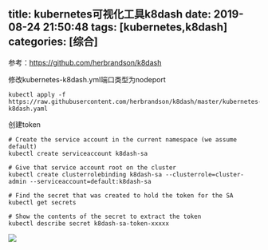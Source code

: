 title: kubernetes可视化工具k8dash
date: 2019-08-24 21:50:48
tags: [kubernetes,k8dash]
categories: [综合]
---
参考：https://github.com/herbrandson/k8dash

修改kubernetes-k8dash.yml端口类型为nodeport

<!--more-->

```
kubectl apply -f https://raw.githubusercontent.com/herbrandson/k8dash/master/kubernetes-k8dash.yaml
```

创建token

```
# Create the service account in the current namespace (we assume default)
kubectl create serviceaccount k8dash-sa

# Give that service account root on the cluster
kubectl create clusterrolebinding k8dash-sa --clusterrole=cluster-admin --serviceaccount=default:k8dash-sa

# Find the secret that was created to hold the token for the SA
kubectl get secrets

# Show the contents of the secret to extract the token
kubectl describe secret k8dash-sa-token-xxxxx
```

![](/images/20190824215417.png)